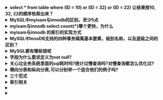 <details>
 <summary><b>select * from table where (ID = 10) or (ID = 32) or (ID = 22) 让结果按10, 32, 22的顺序检索出来？</b></summary>

```
Select *
from user_info
Where (ID IN (10, 32, 22))

order BY FIND_IN_SET(ID, '10, 32, 22')
 ```

</details>



<details>
 <summary><b>MySQL中myisam与innodb的区别，至少5点</b></summary>

1. InnoDB支持事物，而MyISAM不支持事物
2. InnoDB支持行级锁，而MyISAM支持表级锁
3. InnoDB支持MVCC, 而MyISAM不支持
4. InnoDB支持外键，而MyISAM不支持
5. InnoDB不支持全文索引，而MyISAM支持。
6. InnoDB不能通过直接拷贝表文件的方法拷贝表到另外一台机器， myisam 支持
7. InnoDB表支持多种行格式， myisam 不支持
8. InnoDB是索引组织表， myisam 是堆表

</details>



<details>
 <summary><b>myisam与innodb select  count(*)哪个更快，为什么</b></summary>

>myisam更快，因为myisam内部维护了一个计数器，可以直接调取。

</details>



<details>
 <summary><b>myisam与innodb 的索引的实现方式</b></summary>

>都是 B+树索引， Innodb 是索引组织表， myisam 是堆表， 索引组织表和堆表的区别要熟悉

</details>



<details>
 <summary><b>MySQL中InnoDB支持的四种事务隔离基本要素，级别名称，以及逐级之间的区别？</b></summary>

##### (1)、事务的基本要素（ACID）
1. 原子性（Atomicity）：事务开始后所有操作，要么全部做完，要么全部不做，不可能停滞在中间环节。事务执行过程中出错，会回滚到事务开始前的状态，所有的操作就像没有发生一样。也就是说事务是一个不可分割的整体，就像化学中学过的原子，是物质构成的基本单位。
2. 一致性（Consistency）：事务开始前和结束后，数据库的完整性约束没有被破坏 。比如A向B转账，不可能A扣了钱，B却没收到。
3. 隔离性（Isolation）：同一时间，只允许一个事务请求同一数据，不同的事务之间彼此没有任何干扰。比如A正在从一张银行卡中取钱，在A取钱的过程结束前，B不能向这张卡转账。
4. 持久性（Durability）：事务完成后，事务对数据库的所有更新将被保存到数据库，不能回滚。

##### (2)、事物的4种隔离级别

1. 读未提交(read uncommitted)
2. 读已提交(read committed)
3. 可重复读(repeatable read)
4. 串行(serializable)

##### (3)、不同级别的现象

1. Read Uncommitted:可以读取其他 session 未提交的脏数据。
2. Read Committed:允许不可重复读取，但不允许脏读取。提交后，其他会话可以看到提交的数据。
3. Repeatable Read: 禁止不可重复读取和脏读取、以及幻读(innodb 独有)。
4. Serializable: 事务只能一个接着一个地执行，但不能并发执行。事务隔离级别最高。
>mysql默认的事务隔离级别为repeatable-read，不同的隔离级别有不同的现象，并有不同的锁定/并发机制，隔离级别越高，数据库的并发性就越差。

<img src="./images/386.png" width="700" height="240" align=center> 

1. 脏读：一个事务读取到另一事务未提交的更新数据
2. 不可重复读 : 在同一事务中,多次读取同一数据返回的结果有所不同, 换句话说, 后续读取可以读到另一事务已提交的更新数据. 
3. 可重复读：在同一事务中多次读取数据时, 能够保证所读数据一样, 也就是后续读取不能读到另一事务已提交的更新数据。
4. 幻读：一个事务读到另一个事务已提交的insert数据
</details>



<details>
 <summary><b>MySQL都有哪些锁呢</b></summary>

```
从锁的类别上来讲,有共享锁和排他锁.

共享锁: 又叫做读锁. 当用户要进行数据的读取时,对数据加上共享锁.共享锁可以同时加上多个.

排他锁: 又叫做写锁. 当用户要进行数据的写入时,对数据加上排他锁.排他锁只可以加一个,他和其他的排他锁,共享锁都相斥.

用上面的例子来说就是用户的行为有两种,一种是来看房,多个用户一起看房是可以接受的. 一种是真正的入住一晚,在这期间,无论是想入住的还是想看房的都不可以.

锁的粒度取决于具体的存储引擎,InnoDB实现了行级锁,页级锁,表级锁.

他们的加锁开销从大到小,并发能力也是从大到小.
```

</details>



<details>
 <summary><b>字段为什么要求定义为not null?</b></summary>

MySQL官网这样介绍:
>NULL columns require additional space in the rowto record whether their values are NULL. For MyISAM tables, each NULL columntakes one bit extra, rounded up to the nearest byte.
null值会占用更多的字节,且会在程序中造成很多与预期不符的情况.


</details>



<details>
 <summary><b>关心过业务系统里面的sql耗时吗?统计过慢查询吗?对慢查询都怎么优化过?</b></summary>

1. 首先分析语句,看看是否load了额外的数据,可能是查询了多余的行并且抛弃掉了,可能是加载了许多结果中并不需要的列,对语句进行分析以及重写.
2. 分析语句的执行计划,然后获得其使用索引的情况,之后修改语句或者修改索引,使得语句可以尽可能的命中索引.
3. 如果对语句的优化已经无法进行,可以考虑表中的数据量是否太大,如果是的话可以进行横向或者纵向的分表.

</details>



<details>
 <summary><b>横向分表和纵向分表,可以分别举一个适合他们的例子吗?</b></summary>

>横向分表是按行分表.假设我们有一张用户表,主键是自增ID且同时是用户的ID.数据量较大,有1亿多条,那么此时放在一张表里的查询效果就不太理想.我们可以根据主键ID进行分表,无论是按尾号分,或者按ID的区间分都是可以的. 假设按照尾号0-99分为100个表,那么每张表中的数据就仅有100w.这时的查询效率无疑是可以满足要求的.

>纵向分表是按列分表.假设我们现在有一张文章表.包含字段id-摘要-内容.而系统中的展示形式是刷新出一个列表,列表中仅包含标题和摘要,当用户点击某篇文章进入详情时才需要正文内容.此时,如果数据量大,将内容这个很大且不经常使用的列放在一起会拖慢原表的查询速度.我们可以将上面的表分为两张.id-摘要,id-内容.当用户点击详情,那主键再来取一次内容即可.而增加的存储量只是很小的主键字段.代价很小.

</details>



<details>
 <summary><b>三个范式</b></summary>

1. 第一范式: 每个列都不可以再拆分. 
2. 第二范式: 非主键列完全依赖于主键,而不能是依赖于主键的一部分. 
3. 第三范式: 非主键列只依赖于主键,不依赖于其他非主键.
>在设计数据库结构的时候,要尽量遵守三范式,如果不遵守,必须有足够的理由.比如性能. 事实上我们经常会为了性能而妥协数据库的设计.

</details>



<details>
 <summary><b>索引相关</b></summary>

1. 什么是索引?
>索引是一种数据结构,可以帮助我们快速的进行数据的查找.

2. 索引是个什么样的数据结构呢?
>索引的数据结构和具体存储引擎的实现有关, 在MySQL中使用较多的索引有Hash索引,B+树索引等,而我们经常使用的InnoDB存储引擎的默认索引实现为:B+树索引.

3. Hash索引和B+树所有有什么区别或者说优劣呢?

首先要知道Hash索引和B+树索引的底层实现原理:
>hash索引底层就是hash表,进行查找时,调用一次hash函数就可以获取到相应的键值,之后进行回表查询获得实际数据.B+树底层实现是多路平衡查找树.对于每一次的查询都是从根节点出发,查找到叶子节点方可以获得所查键值,然后根据查询判断是否需要回表查询数据.

那么可以看出他们有以下的不同:
>hash索引进行等值查询更快(一般情况下),但是却无法进行范围查询.

因为在hash索引中经过hash函数建立索引之后,索引的顺序与原顺序无法保持一致,不能支持范围查询.而B+树的的所有节点皆遵循(左节点小于父节点,右节点大于父节点,多叉树也类似),天然支持范围.

* hash索引不支持使用索引进行排序,原理同上.

* hash索引不支持模糊查询以及多列索引的最左前缀匹配.原理也是因为hash函数的不可预测.AAAA和AAAAB的索引没有相关性.

* hash索引任何时候都避免不了回表查询数据,而B+树在符合某些条件(聚簇索引,覆盖索引等)的时候可以只通过索引完成查询.

* hash索引虽然在等值查询上较快,但是不稳定.性能不可预测,当某个键值存在大量重复的时候,发生hash碰撞,此时效率可能极差.而B+树的查询效率比较稳定,对于所有的查询都是从根节点到叶子节点,且树的高度较低.

>因此,在大多数情况下,直接选择B+树索引可以获得稳定且较好的查询速度.而不需要使用hash索引.

4. 上面提到了B+树在满足聚簇索引和覆盖索引的时候不需要回表查询数据,什么是聚簇索引?

>在B+树的索引中,叶子节点可能存储了当前的key值,也可能存储了当前的key值以及整行的数据,这就是聚簇索引和非聚簇索引. 在InnoDB中,只有主键索引是聚簇索引,如果没有主键,则挑选一个唯一键建立聚簇索引.如果没有唯一键,则隐式的生成一个键来建立聚簇索引.
当查询使用聚簇索引时,在对应的叶子节点,可以获取到整行数据,因此不用再次进行回表查询.

5. 非聚簇索引一定会回表查询吗?

>不一定,这涉及到查询语句所要求的字段是否全部命中了索引,如果全部命中了索引,那么就不必再进行回表查询.
举个简单的例子,假设我们在员工表的年龄上建立了索引,那么当进行`select age from employee where age < 20`的查询时,在索引的叶子节点上,已经包含了age信息,不会再次进行回表查询.

6. 在建立索引的时候,都有哪些需要考虑的因素呢?

>建立索引的时候一般要考虑到字段的使用频率,经常作为条件进行查询的字段比较适合.如果需要建立联合索引的话,还需要考虑联合索引中的顺序.此外也要考虑其他方面,比如防止过多的所有对表造成太大的压力.这些都和实际的表结构以及查询方式有关.MySQL可以使用多个字段同时建立一个索引,叫做联合索引.在联合索引中,如果想要命中索引,需要按照建立索引时的字段顺序挨个使用,否则无法命中索引.

7. 联合索引是什么?为什么需要注意联合索引中的顺序?

>MySQL可以使用多个字段同时建立一个索引,叫做联合索引.在联合索引中,如果想要命中索引,需要按照建立索引时的字段顺序挨个使用,否则无法命中索引.

具体原因为:

>MySQL使用索引时需要索引有序,假设现在建立了"name,age,school"的联合索引,那么索引的排序为: 先按照name排序,如果name相同,则按照age排序,如果age的值也相等,则按照school进行排序.
当进行查询时,此时索引仅仅按照name严格有序,因此必须首先使用name字段进行等值查询,之后对于匹配到的列而言,其按照age字段严格有序,此时可以使用age字段用做索引查找,,,以此类推.因此在建立联合索引的时候应该注意索引列的顺序,一般情况下,将查询需求频繁或者字段选择性高的列放在前面.此外可以根据特例的查询或者表结构进行单独的调整.


8. 创建的索引有没有被使用到?或者说怎么才可以知道这条语句运行很慢的原因?

>MySQL提供了explain命令来查看语句的执行计划,MySQL在执行某个语句之前,会将该语句过一遍查询优化器,之后会拿到对语句的分析,也就是执行计划,其中包含了许多信息. 可以通过其中和索引有关的信息来分析是否命中了索引,例如possilbe_key,key,key_len等字段,分别说明了此语句可能会使用的索引,实际使用的索引以及使用的索引长度.

9. 那么在哪些情况下会发生针对该列创建了索引但是在查询的时候并没有使用呢?

* 使用不等于查询,

* 列参与了数学运算或者函数

* 在字符串like时左边是通配符.类似于'%aaa'.

* 当mysql分析全表扫描比使用索引快的时候不使用索引.

* 当使用联合索引,前面一个条件为范围查询,后面的即使符合最左前缀原则,也无法使用索引.

>以上情况,MySQL无法使用索引.

</details>



<details>
 <summary><b></b></summary>



</details>



<details>
 <summary><b></b></summary>



</details>